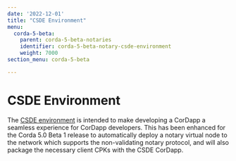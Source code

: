 ```yaml
---
date: '2022-12-01'
title: "CSDE Environment"
menu:
  corda-5-beta:
    parent: corda-5-beta-notaries
    identifier: corda-5-beta-notary-csde-environment
    weight: 7000
section_menu: corda-5-beta

---
```


# CSDE Environment

The [CSDE environment](https://github.com/corda/CSDE-cordapp-template-kotlin) is intended to make developing a CorDapp a seamless experience for CorDapp developers. This has been enhanced for the Corda 5.0 Beta 1 release to automatically deploy a notary virtual node to the network which supports the non-validating notary protocol, and will also package the necessary client CPKs with the CSDE CorDapp.